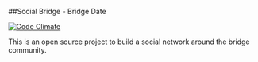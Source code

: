 ##Social Bridge - Bridge Date

[![Code Climate](https://codeclimate.com/github/keighty/socialBridge.png)](https://codeclimate.com/github/keighty/socialBridge)

This is an open source project to build a social network around the bridge community.